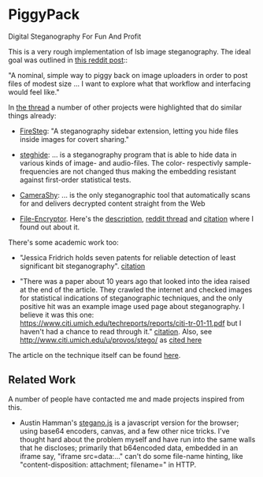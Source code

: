 # PiggyPack

Digital Steganography For Fun And Profit

This is a very rough implementation of lsb image steganography. The ideal
goal was outlined in [this reddit post](http://www.reddit.com/r/programming/comments/q75bz/hiding_things_out_in_the_open/c3vcef3)::

  "A nominal, simple way to piggy back on image uploaders in order to post files of modest size ... I want to explore what that workflow and interfacing would feel like."

In [the thread](http://www.reddit.com/r/programming/comments/q75bz/hiding_things_out_in_the_open/c3vcef3) a number of other projects were highlighted that do similar things already:

 * [FireSteg](https://addons.mozilla.org/en-US/firefox/addon/firesteg/): "A steganography sidebar extension, letting you hide files inside images for covert sharing."

 * [steghide](http://steghide.sourceforge.net/): ... is a steganography program that is able to hide data in various kinds of image- and audio-files. The color- respectivly sample-frequencies are not changed thus making the embedding resistant against first-order statistical tests.

 * [CameraShy](http://sourceforge.net/projects/camerashy/): ... is the only steganographic tool that automatically scans for and delivers decrypted content straight from the Web

 * [File-Encryptor](https://github.com/skaushik92/File-Encryptor). Here's the [description](http://kaushikshankar.com/projects.php#encryption), [reddit thread](http://www.reddit.com/r/programming/comments/k3vg1/my_program_to_share_files_by_sharing_images/) and [citation](http://www.reddit.com/r/programming/comments/q75bz/hiding_things_out_in_the_open/c3vg1hd) where I found out about it.

There's some academic work too:

 * "Jessica Fridrich holds seven patents for reliable detection of least significant bit steganography". [citation](http://www.reddit.com/r/programming/comments/q75bz/hiding_things_out_in_the_open/c3vfna6)

 * "There was a paper about 10 years ago that looked into the idea raised at the end of the article. They crawled the internet and checked images for statistical indications of steganographic techniques, and the only positive hit was an example image used page about steganography. I believe it was this one: https://www.citi.umich.edu/techreports/reports/citi-tr-01-11.pdf but I haven't had a chance to read through it." [citation](http://www.reddit.com/r/programming/comments/q75bz/hiding_things_out_in_the_open/c3vdekm). Also, see http://www.citi.umich.edu/u/provos/stego/ as [cited here](http://www.reddit.com/r/programming/comments/q75bz/hiding_things_out_in_the_open/c3vaw9t)

The article on the technique itself can be found [here](http://qaa.ath.cx/PiggyPack.html).

## Related Work

A number of people have contacted me and made projects inspired from this.

 * Austin Hamman's [stegano.js](https://github.com/tuseroni/stegano.js) is a javascript version for the browser; using base64 encoders, canvas, and a few other nice tricks.  I've thought hard about the problem myself and have run into the same walls that he discloses; primarily that b64encoded data, embedded in an iframe say, "iframe src=data:..." can't do some file-name hinting, like "content-disposition: attachment; filename=" in HTTP. 
